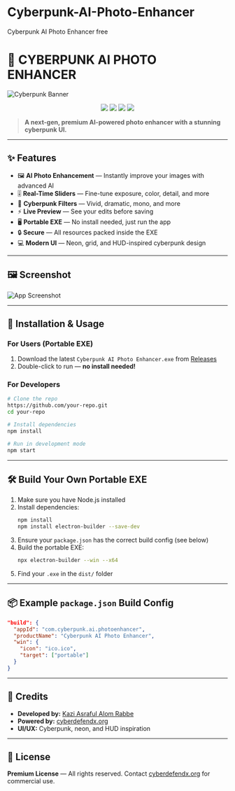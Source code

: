 # Cyberpunk-AI-Photo-Enhancer
Cyberpunk AI Photo Enhancer free

# 🚀 CYBERPUNK AI PHOTO ENHANCER

![Cyberpunk Banner](https://via.placeholder.com/900x180/0a0a1a/00f3ff?text=Cyberpunk+AI+Photo+Enhancer)

<p align="center">
  <img src="https://img.shields.io/badge/version-1.0.0-blue?style=flat-square" />
  <img src="https://img.shields.io/badge/license-Premium-purple?style=flat-square" />
  <img src="https://img.shields.io/badge/platform-Windows%2010%2B-blueviolet?style=flat-square" />
  <img src="https://img.shields.io/badge/built%20with-Electron-2ea44f?logo=electron&logoColor=white&style=flat-square" />
</p>

> **A next-gen, premium AI-powered photo enhancer with a stunning cyberpunk UI.**

---

## ✨ Features

- 🖼️ **AI Photo Enhancement** — Instantly improve your images with advanced AI
- 🎚️ **Real-Time Sliders** — Fine-tune exposure, color, detail, and more
- 🎨 **Cyberpunk Filters** — Vivid, dramatic, mono, and more
- ⚡ **Live Preview** — See your edits before saving
- 🖥️ **Portable EXE** — No install needed, just run the app
- 🔒 **Secure** — All resources packed inside the EXE
- 💻 **Modern UI** — Neon, grid, and HUD-inspired cyberpunk design

---

## 🖼️ Screenshot

![App Screenshot](https://via.placeholder.com/900x500/181a2b/00f3ff?text=App+Screenshot+Here)

---

## 🚀 Installation & Usage

### For Users (Portable EXE)
1. Download the latest `Cyberpunk AI Photo Enhancer.exe` from [Releases](https://github.com/your-repo/releases)
2. Double-click to run — **no install needed!**

### For Developers
```bash
# Clone the repo
https://github.com/your-repo.git
cd your-repo

# Install dependencies
npm install

# Run in development mode
npm start
```

---

## 🛠️ Build Your Own Portable EXE

1. Make sure you have Node.js installed
2. Install dependencies:
   ```bash
   npm install
   npm install electron-builder --save-dev
   ```
3. Ensure your `package.json` has the correct build config (see below)
4. Build the portable EXE:
   ```bash
   npx electron-builder --win --x64
   ```
5. Find your `.exe` in the `dist/` folder

---

## 📦 Example `package.json` Build Config
```json
"build": {
  "appId": "com.cyberpunk.ai.photoenhancer",
  "productName": "Cyberpunk AI Photo Enhancer",
  "win": {
    "icon": "ico.ico",
    "target": ["portable"]
  }
}
```

---

## 🙏 Credits
- **Developed by:** [Kazi Asraful Alom Rabbe](https://t.me/kaziasrafulalomrabbe)
- **Powered by:** [cyberdefendx.org](https://cyberdefendx.org)
- **UI/UX:** Cyberpunk, neon, and HUD inspiration

---

## 📄 License

**Premium License** — All rights reserved. Contact [cyberdefendx.org](https://cyberdefendx.org) for commercial use.

